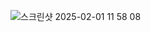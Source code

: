 ![스크린샷 2025-02-01 11 58 08](https://github.com/user-attachments/assets/7148e100-2ce3-4ec6-97b8-899529a18f82)
